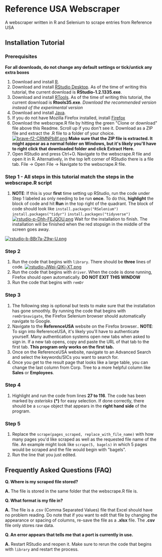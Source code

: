 
# Reference USA Webscraper
A webscraper written in R and Selenium to scrape entries from Reference USA

## Installation Tutorial
### Prerequisites
**For all downloads, do not change any default settings or tick/untick any extra boxes**
1.	Download and install [R](https://cran.cnr.berkeley.edu/bin/windows/base/R-3.6.1-win.exe). 
2.  Download and install [RStudio Desktop](https://www.rstudio.com/products/rstudio/download/). As of the time of writing this tutorial, the current download is **RStudio-1.2.1335.exe**.
3.	Download and install [RTools](https://cran.r-project.org/bin/windows/Rtools/). As of the time of writing this tutorial, the current download is **Rtools35.exe**. *Download the recommended version instead of the experimental version*
4.  Download and install [Java](https://www.java.com/en/download/win10.jsp). 
5.	If you do not have Mozilla Firefox installed, install [Firefox](https://www.mozilla.org/en-US/firefox/)
6.	Download the webscrape.R file by hitting the green "Clone or download" file above this Readme. Scroll up if you don't see it. Download as a ZIP file and extract the .R file to a folder of your choice.[![brave-f2-CRMNPb8f.png](https://i.postimg.cc/SR16G6HM/brave-f2-CRMNPb8f.png)](https://postimg.cc/kR8RJbJJ)
**Make sure that the ZIP file is extracted. It might appear as a normal folder on Windows, but it's likely you'll have to right click that downloaded folder and click Extract Here.**
8. Open RStudio and press Ctrl+O. Navigate to the webscrape.R file and open it in R. Alternatively, in the top left corner of RStudio there is a file tab. File -> Open File -> Navigate to the webscrape.R file.

### Step 1 - All steps in this tutorial match the steps in the webscrape.R script
1. **NOTE**: If this is your **first** time setting up RStudio, run the code under Step 1 labeled as only needing to be run **once**. To do this, **highlight** the block of code and hit **Run** in the top right of the quadrant.
The block of code should look like 
`install.packages("RSelenium")`
`install.packages("tidyr")`
`install.packages("tidyverse")`
[![rstudio-p-Dhh-FEJQOU.png](https://i.postimg.cc/x1MmkVjH/rstudio-p-Dhh-FEJQOU.png)](https://postimg.cc/18RXTTq5)
Wait for the installation to finish. The installation will be finished when the red stopsign in the middle of the screen goes away.

[![rstudio-b-BBr7a-Z9w-U.png](https://i.postimg.cc/RZ6kKG2w/rstudio-b-BBr7a-Z9w-U.png)](https://postimg.cc/cvWkN7xJ)
### Step 2
1. Run the code that begins with `library`. There should be **three** lines of code.
[![rstudio-JWpi-QIKj-XT.png](https://i.postimg.cc/1XVGJnS7/rstudio-JWpi-QIKj-XT.png)](https://postimg.cc/0KxKNNb7)
3. Run the code that begins with `driver`. When the code is done running, Firefox should open automatically. **DO NOT EXIT THIS WINDOW**
4. Run the code that begins with `remDr`
### Step 3
1. The following step is optional but tests to make sure that the installation has gone smoothly. By running the code that begins with `remDr$navigate`, the Firefox Selenium browser should automatically navigate to Google.
2. Navigate to the **ReferenceUSA** website on the Firefox browser.. **NOTE**: To sign into ReferenceUSA, it's likely you'll have to authenticate yourself. Many authentication systems open new tabs when asked to sign in. If a new tab opens, copy and paste the URL of that tab to the first tab. **This program only works on the first tab.**
3. Once on the ReferenceUSA website, navigate to an Advanced Search and select the keywords/SICs you want to search for.
4. Once you get to the result page that looks like a large table, you can change the last column from Corp. Tree to a more helpful column like **Sales** or __Employees__.
### Step 4
1. Highlight and run the code from lines **27 to 116**. The code has been marked by *asterisks* **(*)** for easy selection. If done correctly, there should be a `scrape` object that appears in the **right hand side** of the program.
### Step 5
1. Replace the `scrape(pages_scraped, replace_with_file_name)` with how many pages you'd like scraped as well as the requested file name of the file. An example might look like `scrape(5, bagels)` in which 5 pages would be scraped and the file would begin with "bagels".
2. Run the line that you just edited.

## Frequently Asked Questions (FAQ)
**Q. Where is my scraped file stored?**

**A.** The file is stored in the same folder that the webscrape.R file is.

**Q. What format is my file in?**

**A.** The file is a .csv (Comma Separated Values) file that Excel should have no problem reading. Do note that if you want to edit that file by changing the appearance or spacing of columns, re-save the file as a **.xlsx** file. The **.csv** file only stores raw data.

**Q. An error appears that tells me that a port is currently in use.**

**A.** Restart RStudio and reopen it. Make sure to rerun the code that begins with `library` and restart the process.
